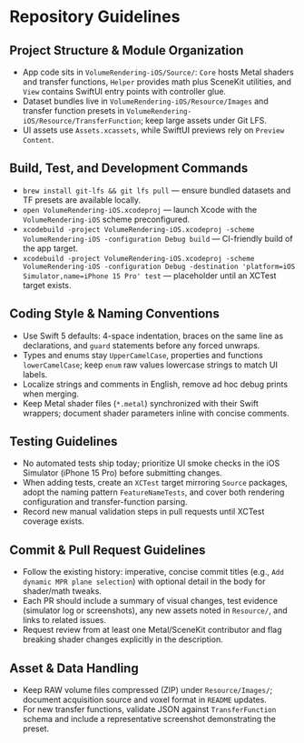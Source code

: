 # Repository Guidelines

## Project Structure & Module Organization
- App code sits in `VolumeRendering-iOS/Source/`: `Core` hosts Metal shaders and transfer functions, `Helper` provides math plus SceneKit utilities, and `View` contains SwiftUI entry points with controller glue.
- Dataset bundles live in `VolumeRendering-iOS/Resource/Images` and transfer function presets in `VolumeRendering-iOS/Resource/TransferFunction`; keep large assets under Git LFS.
- UI assets use `Assets.xcassets`, while SwiftUI previews rely on `Preview Content`.

## Build, Test, and Development Commands
- `brew install git-lfs && git lfs pull` — ensure bundled datasets and TF presets are available locally.
- `open VolumeRendering-iOS.xcodeproj` — launch Xcode with the `VolumeRendering-iOS` scheme preconfigured.
- `xcodebuild -project VolumeRendering-iOS.xcodeproj -scheme VolumeRendering-iOS -configuration Debug build` — CI-friendly build of the app target.
- `xcodebuild -project VolumeRendering-iOS.xcodeproj -scheme VolumeRendering-iOS -configuration Debug -destination 'platform=iOS Simulator,name=iPhone 15 Pro' test` — placeholder until an XCTest target exists.

## Coding Style & Naming Conventions
- Use Swift 5 defaults: 4-space indentation, braces on the same line as declarations, and `guard` statements before any forced unwraps.
- Types and enums stay `UpperCamelCase`, properties and functions `lowerCamelCase`; keep `enum` raw values lowercase strings to match UI labels.
- Localize strings and comments in English, remove ad hoc debug prints when merging.
- Keep Metal shader files (`*.metal`) synchronized with their Swift wrappers; document shader parameters inline with concise comments.

## Testing Guidelines
- No automated tests ship today; prioritize UI smoke checks in the iOS Simulator (iPhone 15 Pro) before submitting changes.
- When adding tests, create an `XCTest` target mirroring `Source` packages, adopt the naming pattern `FeatureNameTests`, and cover both rendering configuration and transfer-function parsing.
- Record new manual validation steps in pull requests until XCTest coverage exists.

## Commit & Pull Request Guidelines
- Follow the existing history: imperative, concise commit titles (e.g., `Add dynamic MPR plane selection`) with optional detail in the body for shader/math tweaks.
- Each PR should include a summary of visual changes, test evidence (simulator log or screenshots), any new assets noted in `Resource/`, and links to related issues.
- Request review from at least one Metal/SceneKit contributor and flag breaking shader changes explicitly in the description.

## Asset & Data Handling
- Keep RAW volume files compressed (ZIP) under `Resource/Images/`; document acquisition source and voxel format in `README` updates.
- For new transfer functions, validate JSON against `TransferFunction` schema and include a representative screenshot demonstrating the preset.
